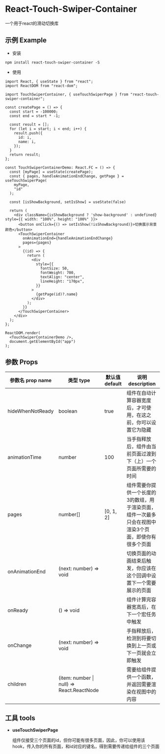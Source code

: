 # React-Touch-Swiper-Container

一个用于react的滑动切换库

## 示例 Example

+ 安装

```shell
npm install react-touch-swiper-container -S
```

+ 使用

```tsx
import React, { useState } from "react";
import ReactDOM from "react-dom";

import TouchSwiperContainer, { useTouchSwiperPage } from "react-touch-swiper-container";

const createPage = () => {
  const start = -100000;
  const end = start * -1;

  const result = [];
  for (let i = start; i < end; i++) {
    result.push({
      id: i,
      name: i,
    });
  }
  return result;
};

const TouchSwiperContainerDemo: React.FC = () => {
  const [myPage] = useState(createPage);
  const { pages, handleAnimationEndChange, getPage } = useTouchSwiperPage(
    myPage,
    "id"
  );

  const [isShowBackground, setIsShow] = useState(false)

  return (
    <div className={isShowBackground ? 'show-background' : undefined} style={{ width: "100%", height: "100%" }}>
      <button onClick={() => setIsShow(!isShowBackground)}>切换展示背景颜色</button>
      <TouchSwiperContainer
        onAnimationEnd={handleAnimationEndChange}
        pages={pages}
      >
        {(id) => {
          return (
            <div
              style={{
                fontSize: 50,
                fontWeight: 700,
                textAlign: "center",
                lineHeight: "170px",
              }}
            >
              {getPage(id)?.name}
            </div>
          );
        }}
      </TouchSwiperContainer>
    </div>
  );
};

ReactDOM.render(
  <TouchSwiperContainerDemo />,
  document.getElementById("app")
);

```

## 参数 Props

| 参数名 prop name | 类型 type                                 | 默认值 default | 说明 description                                             |
| ---------------- | ----------------------------------------- | -------------- | ------------------------------------------------------------ |
| hideWhenNotReady | boolean                                   | true           | 组件在自动计算容器宽度后，才可使用，在这之前，你可以设置它为隐藏 |
| animationTime    | number                                    | 100            | 当手指释放后，组件由当前页面过渡到下（上）一个页面所需要的时间 |
| pages            | number[]                                  | [0, 1, 2]      | 组件需要你提供一个长度的3的数组，用于渲染页面，组件一次最多只会在视图中渲染3个页面，即使你有很多个页面 |
| onAnimationEnd   | (next: number) => void                    |                | 切换页面的动画结束后触发，你应该在这个回调中设置下一个需要展示的页面 |
| onReady          | () => void                                |                | 组件计算完容器宽高后，在下一个宏任务中触发                   |
| onChange         | (next: number) => void                    |                | 手指释放后，检测到将要切换到上一页或下一页就会立即触发       |
| children         | (item: number \| null) => React.ReactNode |                | 需要给组件提供一个函数，并返回需要渲染在视图中的内容         |

## 工具 tools

+ **useTouchSwiperPage**

  组件仅接受三个页面的id，但你可能有很多页面，因此，你可以使用该 hook，传入你的所有页面，和id对应的键名，得到需要传递给组件的三个页面